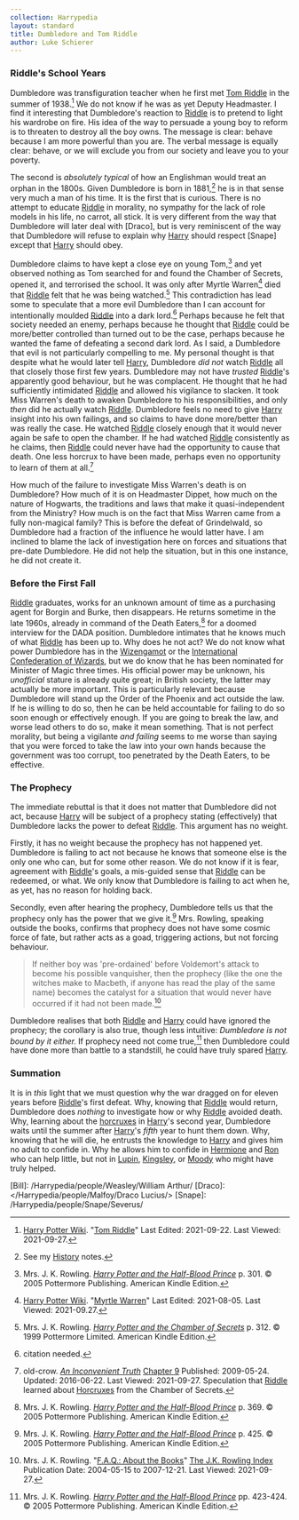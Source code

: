 ```yaml
---
collection: Harrypedia
layout: standard
title: Dumbledore and Tom Riddle
author: Luke Schierer
---
```


### Riddle's School Years

Dumbledore was transfiguration teacher when he first met [Tom Riddle][TMR1]
in the summer of 1938.[^20210927-5] We do not know if he was as yet Deputy
Headmaster. I find it interesting that Dumbledore's reaction to [Riddle][TMR1] is
to pretend to light his wardrobe on fire. His idea of the way to persuade a
young boy to reform is to threaten to destroy all the boy owns. The message is
clear: behave because I am more powerful than you are. The verbal message is
equally clear: behave, or we will exclude you from our society and leave you to
your poverty.

The second is _absolutely typical_ of how an Englishman would treat an orphan in
the 1800s. Given Dumbledore is born in 1881,[^20210927-6] he is in that sense
very much a man of his time. It is the first that is curious. There is no
attempt to educate [Riddle][TMR1] in morality, no sympathy for the lack of role
models in his life, no carrot, all stick. It is very different from the way
that Dumbledore will later deal with [Draco], but is very reminiscent of the
way that Dumbledore will refuse to explain why [Harry] should respect
[Snape] except that [Harry] should obey.

Dumbledore claims to have kept a close eye on young Tom,[^20210927-7] and yet
observed nothing as Tom searched for and found the Chamber of Secrets, opened
it, and terrorised the school. It was only after Myrtle Warren[^20210927-8]
died that [Riddle][TMR1] felt that he was being watched.[^20210927-9] This
contradiction has lead some to speculate that a more evil Dumbledore than I can
account for intentionally moulded [Riddle][TMR1] into a dark lord.[^20210927-10]
Perhaps because he felt that society needed an enemy, perhaps because he thought
that [Riddle][TMR1] could be more/better controlled than turned out to be the case,
perhaps because he wanted the fame of defeating a second dark lord. As I said,
a Dumbledore that evil is not particularly compelling to me. My personal
thought is that despite what he would later tell [Harry], Dumbledore _did not_
watch [Riddle][TMR1] all that closely those first few years. Dumbledore may not
have _trusted_ [Riddle][TMR1]'s apparently good behaviour, but he was complacent.
He thought that he had sufficiently intimidated [Riddle][TMR1] and allowed his
vigilance to slacken. It took Miss Warren's death to awaken Dumbledore to his
responsibilities, and only _then_ did he actually watch [Riddle][TMR1]. Dumbledore
feels no need to give [Harry] insight into his own failings, and so claims to
have done more/better than was really the case. He watched [Riddle][TMR1] closely
enough that it would never again be safe to open the chamber. If he had watched
[Riddle][TMR1] consistently as he claims, then [Riddle][TMR1] could never have had the
opportunity to cause that death. One less horcrux to have been made, perhaps
even no opportunity to learn of them at all.[^20210927-11]

How much of the failure to investigate Miss Warren's death is on Dumbledore?
How much of it is on Headmaster Dippet, how much on the nature of Hogwarts, the
traditions and laws that make it quasi-independent from the Ministry? How much
is on the fact that Miss Warren came from a fully non-magical family? This is
before the defeat of Grindelwald, so Dumbledore had a fraction of the influence
he would latter have. I am inclined to blame the lack of investigation here on
forces and situations that pre-date Dumbledore. He did not help the situation,
but in this one instance, he did not create it.

### Before the First Fall

[Riddle][TMR1] graduates, works for an unknown amount of time as a purchasing agent
for Borgin and Burke, then disappears. He returns sometime in the late 1960s,
already in command of the Death Eaters,[^20210927-12] for a doomed interview for
the DADA position. Dumbledore intimates that he knows much of what [Riddle][TMR1]
has been up to. Why does he not act? We do not know what power Dumbledore has
in the [Wizengamot][Culture] or the [International Confederation of
Wizards][ICW], but we do know that he has been nominated for Minister of Magic
three times. His official power may be unknown, his _unofficial_ stature is
already quite great; in British society, the latter may actually be more
important. This is particularly relevant because Dumbledore will stand up the
Order of the Phoenix and act outside the law. If he is willing to do so, then
he can be held accountable for failing to do so soon enough or effectively
enough. If you are going to break the law, and worse lead others to do so, make
it mean something. That is not perfect morality, but being a vigilante _and
failing_ seems to me worse than saying that you were forced to take the law into
your own hands because the government was too corrupt, too penetrated by the
Death Eaters, to be effective.

### The Prophecy

The immediate rebuttal is that it does not matter that Dumbledore did not act,
because [Harry] will be subject of a prophecy stating (effectively) that
Dumbledore lacks the power to defeat [Riddle][TMR1]. This argument has no weight.

Firstly, it has no weight because the prophecy has not happened yet. Dumbledore
is failing to act not because he knows that someone else is the only one who
can, but for some other reason. We do not know if it is fear, agreement with
[Riddle][TMR1]'s goals, a mis-guided sense that [Riddle][TMR1] can be redeemed, or what.
We only know that Dumbledore is failing to act when he, as yet, has no reason
for holding back.

Secondly, even after hearing the prophecy, Dumbledore tells us that the prophecy
only has the power that we give it.[^20210927-13] Mrs. Rowling, speaking
outside the books, confirms that prophecy does not have some cosmic force of
fate, but rather acts as a goad, triggering actions, but not forcing behaviour.

> If neither boy was 'pre-ordained' before Voldemort's attack to become his
> possible vanquisher, then the prophecy (like the one the witches make to
> Macbeth, if anyone has read the play of the same name) becomes the catalyst
> for a situation that would never have occurred if it had not been
> made.[^20210927-14]

Dumbledore realises that both [Riddle][TMR1] and [Harry] could have ignored the
prophecy; the corollary is also true, though less intuitive: _Dumbledore is not
bound by it either._ If prophecy need not come true,[^20210927-15] then
Dumbledore could have done more than battle to a standstill, he could have truly
spared [Harry].

### Summation

It is in _this_ light that we must question why the war
dragged on for eleven years before [Riddle][TMR1]'s first defeat. Why, knowing that
[Riddle][TMR1] would return, Dumbledore does _nothing_ to investigate how or why
[Riddle][TMR1] avoided death. Why, learning about the [horcruxes] in [Harry]'s
second year, Dumbledore waits until the summer after [Harry]'s _fifth_ year to
hunt them down. Why, knowing that he will die, he entrusts the knowledge to
[Harry] and gives him no adult to confide in. Why he allows him to confide in
[Hermione] and [Ron] who can help little, but not in [Lupin], [Kingsley], or
[Moody] who might have truly helped.

[^20210927-14]:
    Mrs. J. K. Rowling.
    "[F.A.Q.: About the Books](https://www.rowlingindex.org/work/faq1web/)"
    [The J.K. Rowling Index](https://www.rowlingindex.org/)
    Publication Date: 2004-05-15 to 2007-12-21. Last Viewed: 2021-09-27.

[^20210927-15]:
    Mrs. J. K. Rowling.
    _[Harry Potter and the Half-Blood Prince]_
    pp. 423-424. © 2005 Pottermore Publishing. American Kindle Edition.

[Harry Potter and the Half-Blood Prince]: https://www.goodreads.com/book/show/1.Harry_Potter_and_the_Half_Blood_Prince

[^20210927-13]:
    Mrs. J. K. Rowling.
    _[Harry Potter and the Half-Blood Prince]_
    p. 425. © 2005 Pottermore Publishing. American Kindle Edition.

[^20210927-12]:
    Mrs. J. K. Rowling.
    _[Harry Potter and the Half-Blood Prince]_
    p. 369. © 2005 Pottermore Publishing. American Kindle Edition.

[^20210927-11]:
    old-crow.
    _[An Inconvenient Truth](https://www.fanfiction.net/s/5084287)_
    [Chapter 9](https://www.fanfiction.net/s/5084287/9/An-Inconvenient-Truth)
    Published: 2009-05-24. Updated: 2016-06-22. Last Viewed: 2021-09-27.
    Speculation that [Riddle][TMR1] learned about [Horcruxes] from the Chamber of
    Secrets.

[^20210927-10]: citation needed.

[^20210927-9]:
    Mrs. J. K. Rowling.
    _[Harry Potter and the Chamber of Secrets]_
    p. 312. © 1999 Pottermore Limited. American Kindle Edition.

[Harry Potter and the Chamber of Secrets]: https://www.goodreads.com/book/show/15881.Harry_Potter_and_the_Chamber_of_Secrets

[^20210927-8]:
    [Harry Potter Wiki](https://harrypotter.fandom.com).
    "[Myrtle Warren](https://harrypotter.fandom.com/wiki/Myrtle_Warren)"
    Last Edited: 2021-08-05. Last Viewed: 2021-09.27.

[^20210927-7]:
    Mrs. J. K. Rowling.
    _[Harry Potter and the Half-Blood Prince]_
    p. 301. © 2005 Pottermore Publishing. American Kindle Edition.

[^20210927-5]:
    [Harry Potter Wiki](https://harrypotter.fandom.com).
    "[Tom Riddle](https://harrypotter.fandom.com/wiki/Tom_Riddle)"
    Last Edited: 2021-09-22. Last Viewed: 2021-09-27.

[^20210927-6]: See my [History] notes.

[Culture]: /Harrypedia/culture/
[ICW]: /Harrypedia/culture/
[History]: /Harrypedia/History/
[horcruxes]: /Harrypedia/magic/dark/Horcruxes/
[Horcruxes]: /Harrypedia/magic/dark/Horcruxes/
[Lupin]: </Harrypedia/people/Lupin/Remus John/>
[Kingsley]: /Harrypedia/people/Shacklebolt/Kingsley/
[Moody]: /Harrypedia/people/Moody/Alastor/
[TMR1]: </Harrypedia/people/Riddle/Tom Marvolo/>
[Harry]: </Harrypedia/people/Potter/Harry James/>
[Hermione]: </Harrypedia/people/Granger/Hermione Jean/>
[Ron]: </Harrypedia/people/Weasley/Ronald Bilius/>
[Bill]: /Harrypedia/people/Weasley/William Arthur/
[Draco]: </Harrypedia/people/Malfoy/Draco Lucius/>
[Snape]: /Harrypedia/people/Snape/Severus/
